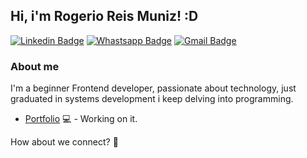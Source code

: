 ## Hi, i'm Rogerio Reis Muniz! :D
 
[![Linkedin Badge](https://img.shields.io/badge/LinkedIn-0077B5?style=for-the-badge&logo=linkedin&logoColor=white)](https://www.linkedin.com/in/rogerio-reis-muniz-23245a20b/)
[![Whastsapp Badge](https://img.shields.io/badge/WhatsApp-25D366?style=for-the-badge&logo=whatsapp&logoColor=white)](https://wa.me/5511963980592)
[![Gmail Badge](https://img.shields.io/badge/Gmail-D14836?style=for-the-badge&logo=gmail&logoColor=white)](mailto:rmuniz.dev@gmail.com)
 
### About me
 
I'm a beginner Frontend developer, passionate about technology, just graduated in systems development i keep delving into programming. 
 
- [Portfolio](https://rrmdev.vercel.app/) 💻 - Working on it.
  
How about we connect? 🤝